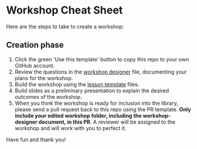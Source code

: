 # Workshop Cheat Sheet

Here are the steps to take to create a workshop:

## Creation phase

1. Click the green 'Use this template' button to copy this repo to your own GitHub account.
1. Review the questions in the [workshop designer](https://github.com/NikoMagafi/WDP_GreenTech/blob/main/workshop/workshop-designer.md) file, documenting your plans for the workshop.
1. Build the workshop using the [lesson template](https://github.com/NikoMagafi/WDP_GreenTech/blob/main/workshop/README.md) files.
1. Build slides as a preliminary presentation to explain the desired outcomes of the workshop.
1. When you think the workshop is ready for inclusion into the library, please send a pull request back to this repo using the PR template. **Only include your edited workshop folder, including the workshop-designer document, in this PR**. A reviewer will be assigned to the workshop and will work with you to perfect it.

Have fun and thank you!
